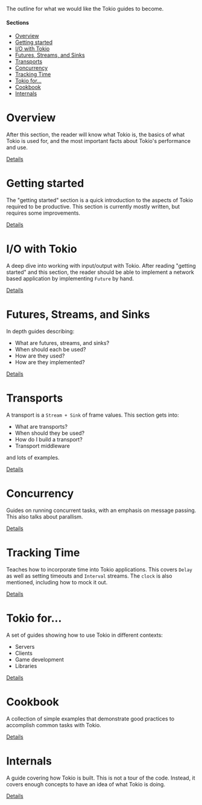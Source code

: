 The outline for what we would like the Tokio guides to become.

#### Sections

* [Overview](#overview)
* [Getting started](#getting-started)
* [I/O with Tokio](#io)
* [Futures, Streams, and Sinks](#futures-streams-sinks)
* [Transports](#transports)
* [Concurrency](#concurrency)
* [Tracking Time](#time)
* [Tokio for...](#tokio-for)
* [Cookbook](#cookbook)
* [Internals](#internals)

<a name="overview"></a>
# Overview

After this section, the reader will know what Tokio is, the basics of what Tokio is used for, and the most important facts about Tokio's performance and use.

[Details](overview.md)

<a name="getting-started"></a>
# Getting started

The "getting started" section is a quick introduction to the aspects of Tokio required to be productive. This section is currently mostly written, but requires some improvements.

[Details](getting-started.md)

<a name="io"></a>
# I/O with Tokio

A deep dive into working with input/output with Tokio. After reading "getting started" and this section, the reader should be able to implement a network based application by implementing `Future` by hand.

[Details](io-with-tokio.md)

<a name="futures-streams-sinks"></a>
# Futures, Streams, and Sinks

In depth guides describing:

* What are futures, streams, and sinks?
* When should each be used?
* How are they used?
* How are they implemented?

[Details](futures-streams-sinks.md)

<a name="transports"></a>
# Transports

A transport is a `Stream + Sink` of frame values. This section gets into:

* What are transports?
* When should they be used?
* How do I build a transport?
* Transport middleware

and lots of examples.

[Details](transports.md)

<a name="concurrency"></a>
# Concurrency

Guides on running concurrent tasks, with an emphasis on message passing. This
also talks about parallism.

[Details](concurrency.md)

<a name="time"></a>
# Tracking Time

Teaches how to incorporate time into Tokio applications. This covers `Delay` as
well as setting timeouts and `Interval` streams. The `clock` is also mentioned,
including how to mock it out.

[Details](tracking-time.md)

<a name="tokio-for"></a>
# Tokio for...

A set of guides showing how to use Tokio in different contexts:

* Servers
* Clients
* Game development
* Libraries

[Details](tokio-for.md)

<a name="cookbook"></a>
# Cookbook

A collection of simple examples that demonstrate good practices to accomplish
common tasks with Tokio.

[Details](cookbook.md)

<a name="internals"></a>
# Internals

A guide covering how Tokio is built. This is not a tour of the code. Instead, it
covers enough concepts to have an idea of what Tokio is doing.

[Details](internals.md)
